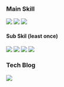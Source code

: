 


<h3 align="left">Main Skill</h3>
<p align="left">
    <img src="https://img.shields.io/badge/React-61DAFB?style=flat&logo=React&logoColor=white"/>
    <img src="https://img.shields.io/badge/Javascript-F7DF1E?style=flat&logo=Javascript&logoColor=white"/>
    <img src="https://img.shields.io/badge/styled-components-DB7093?style=flat&logo=styled-components&logoColor=white"/>
</p>
<h4 align="left">Sub Skil (least once)</h4>
<p align="left">
   
<img src="https://img.shields.io/badge/Node.js-339933?style=flat&logo=node.js&logoColor=white"/>
<img src="https://img.shields.io/badge/Typescript-3178C6?style=flat&logo=Typescript&logoColor=white"/>
<img src="https://img.shields.io/badge/MongoDB-47A248?style=flat&logo=MongoDB&logoColor=white"/>
  <img src="https://img.shields.io/badge/React Query-FF4154?style=flat&logo=React Query&logoColor=white"/>

 
</p>
<h3 align="left">Tech Blog</h3>
  <p align="left">
<a href="https://velog.io/@tkdgk1996 "><img src="https://img.shields.io/badge/Tech%20Blog-11B48A?style=flat-square&logo=Vimeo&logoColor=white&link=https://velog.io/@tkdgk1996 "/></a>
</p>





<!--
**updownpark2/updownpark2** is a ✨ _special_ ✨ repository because its `README.md` (this file) appears on your GitHub profile.

Here are some ideas to get you started:

- 🔭 I’m currently working on ...
- 🌱 I’m currently learning ...JS,React
- 👯 I’m looking to collaborate on ...
- 🤔 I’m looking for help with ...
- 💬 Ask me about ...
- 📫 How to reach me: ...
- 😄 Pronouns: ...
- ⚡ Fun fact: ...
-->


